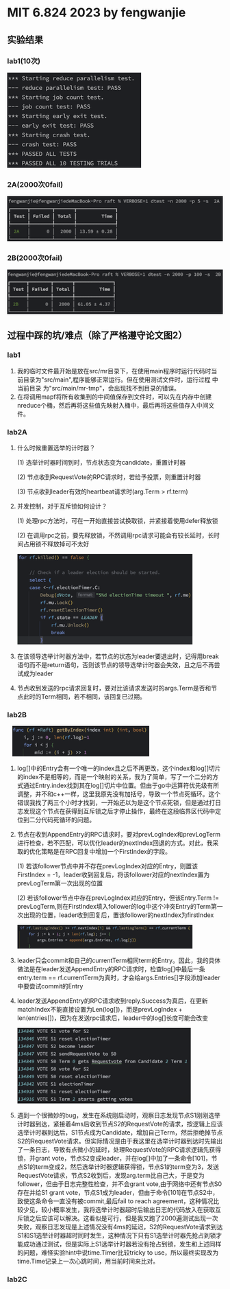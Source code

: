 # MIT 6.824 2023 by fengwanjie

## 实验结果

### lab1(10次)

<img src="https://github.com/fravenx/oss/blob/master/img/mit6.824/%E6%88%AA%E5%B1%8F2023-09-13%2016.14.53.png" alt="截屏2023-09-07 18.24.32" style="zoom:50%;" />

### 2A(2000次0fail)

<img src="https://github.com/fravenx/oss/blob/master/img/%E6%88%AA%E5%B1%8F2023-09-07%2018.24.32.png" alt="截屏2023-09-07 18.24.32" style="zoom:50%;" />

### 2B(2000次0fail)

<img src="https://github.com/fravenx/oss/blob/master/img/mit6.824/%E6%88%AA%E5%B1%8F2023-09-13%2015.55.33.png" alt="截屏2023-09-07 18.24.32" style="zoom:50%;" />



## 过程中踩的坑/难点（除了严格遵守论文图2）
### lab1 
1. 我的临时文件最开始是放在src/mr目录下，在使用main程序时运行代码时当前目录为"src/main",程序能够正常运行。但在使用测试文件时，运行过程
中当前目录 为"src/main/mr-tmp"，会出现找不到目录的错误。
2. 在将调用mapf将所有收集到的中间值保存到文件时，可以先在内存中创建nreduce个桶，然后再将这些值先映射入桶中，最后再将这些值存入中间文件。

### lab2A

1. 什么时候重置选举的计时器？  

   (1) 选举计时器时间到时，节点状态变为candidate，重置计时器  

   (2) 节点收到RequestVote的RPC请求时，若给予投票，则重置计时器  

   (3) 节点收到leader有效的heartbeat请求时(arg.Term > rf.term)              

2. 并发控制，对于互斥锁如何设计？   

   (1) 处理rpc方法时，可在一开始直接尝试换取锁，并紧接着使用defer释放锁   

   (2) 在调用rpc之前，要先释放锁，不然调用rpc请求可能会有较长延时，长时间占用锁不释放掉可不太好

   <img src="https://github.com/fravenx/oss/blob/master/img/%E6%88%AA%E5%B1%8F2023-09-07%2018.34.58.png" alt="截屏2023-09-07 18.34.58" style="zoom:40%;" />

3. 在该领导选举计时器方法中，若节点的状态为leader要退出时，记得用break语句而不是return语句，否则该节点的领导选举计时器会失效，且之后不再尝试成为leader

4. 节点收到发送的rpc请求回复时，要对比该请求发送时的args.Term是否和节点此时的Term相同，若不相同，该回复已过期。

### lab2B

&nbsp;&nbsp;&nbsp;<img src="https://github.com/fravenx/oss/blob/master/img/mit6.824/2B1.png"  style="zoom:40%;" />

1. log[]中的Entry会有一个唯一的index且之后不再更改，这个index和log[]切片的index不是相等的，而是一个映射的关系，我为了简单，写了一个二分的方式通过Entry.index找到其在log[]切片中位置。但由于go中运算符优先级有所调整，并不和c++一样，这里我原先没有加括号，导致一个节点死循环。这个错误我找了两三个小时才找到，一开始还以为是这个节点死锁，但是通过打日志发现这个节点在获得到互斥锁之后才停止操作，最终在这段临界区代码中定位到二分代码死循环的问题。

2. 节点在收到AppendEntry的RPC请求时，要对prevLogIndex和prevLogTerm进行检查，若不匹配，可以优化leader的nextIndex回退的方式。对此，我采取的优化策略是在RPC回复中增加一个FirstIndex的字段。

   (1) 若该follower节点中并不存在prevLogIndex对应的Entry，则置该FirstIndex = -1，leader收到回复后，将该follower对应的nextIndex置为prevLogTerm第一次出现的位置  

   (2) 若该follower节点中存在prevLogIndex对应的Entry，但该Entry.Term != prevLogTerm,则在FirstIndex填入follower的log中这个冲突Entry的Term第一次出现的位置，leader收到回复后，置该follower的nextIndex为firstIndex

   <img src="https://github.com/fravenx/oss/blob/master/img/mit6.824/2B2.png"  style="zoom:40%;" />

3. leader只会commit和自己的currentTerm相同term的Entry。因此，我的具体做法是在leader发送AppendEntry的RPC请求时，检查log[]中最后一条entry.term == rf.currentTerm为真时，才会给args.Entries[]字段添加leader中要尝试commit的Entry

4. leader发送AppendEntry的RPC请求收到reply.Success为真后，在更新matchIndex不能直接设置为Len(log[])，而是prevLogIndex + len(entries[])，因为在发送rpc请求后，leader中的log[]长度可能会改变

   <img src="https://github.com/fravenx/oss/blob/master/img/mit6.824/%E6%88%AA%E5%B1%8F2023-09-13%2002.28.32.png"  style="zoom:40%;" />

5. 遇到一个很微妙的bug，发生在系统刚启动时，观察日志发现节点S1刚刚选举计时器到达，紧接着4ms后收到节点S2的RequestVote的请求，按逻辑上应该选举计时器到达后，S1节点成为Candidate，增加自己Term，然后拒绝掉节点S2的RequestVote请求。但实际情况是由于我这里在选举计时器到达时先输出了一条日志，导致有点微小的延时，处理RequestVote的RPC请求逻辑先获得锁，并grant vote，节点S2变成leader，并在log[]中加了一条命令[101]，节点S1的term变成2，然后选举计时器逻辑获得锁，节点S1的term变为3，发送RequestVote请求，节点S2收到后，发现arg.term比自己大，于是变为follower，但由于日志完整性检查，并不会grant vote,由于网络中还有节点S0存在并给S1 grant vote，节点S1成为leader，但由于命令[101]在节点S2中，致使这条命令一直没有被commit,最后fail to reach agreement，这种情况比较少见，较小概率发生，我将选举计时器超时后输出日志的代码放入在获取互斥锁之后应该可以解决。这看似是可行，但是我又跑了2000遍测试出现一次失败，观察日志发现是上述情况没有4ms的延迟，S2的RequestVote请求到达S1和S1选举计时器超时同时发生，这种情况下只有S1选举计时器先抢占到锁才能成功通过测试，但是实际上S1选举计时器若没有抢占到锁，发生和上述同样的问题，难怪实验hint中说time.Timer比较tricky to use，所以最终实现改为time.Time记录上一次心跳时间，用当前时间来比对。

### lab2C







